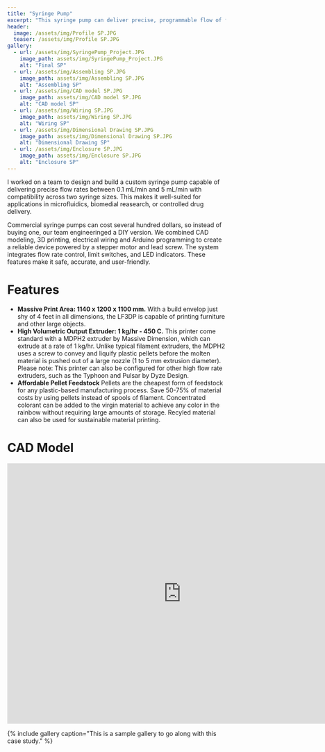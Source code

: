 ```yaml
---
title: "Syringe Pump"
excerpt: "This syringe pump can deliver precise, programmable flow of fluids contained in a syringe, with support for multiple syringe sizes!"
header:
  image: /assets/img/Profile SP.JPG
  teaser: /assets/img/Profile SP.JPG
gallery:
  - url: /assets/img/SyringePump_Project.JPG
    image_path: assets/img/SyringePump_Project.JPG
    alt: "Final SP"
  - url: /assets/img/Assembling SP.JPG
    image_path: assets/img/Assembling SP.JPG
    alt: "Assembling SP"
  - url: /assets/img/CAD model SP.JPG
    image_path: assets/img/CAD model SP.JPG
    alt: "CAD model SP"
  - url: /assets/img/Wiring SP.JPG
    image_path: assets/img/Wiring SP.JPG
    alt: "Wiring SP"
  - url: /assets/img/Dimensional Drawing SP.JPG
    image_path: assets/img/Dimensional Drawing SP.JPG
    alt: "Dimensional Drawing SP"
  - url: /assets/img/Enclosure SP.JPG
    image_path: assets/img/Enclosure SP.JPG
    alt: "Enclosure SP"
---
```


I worked on a team to design and build a custom syringe pump capable of delivering precise flow rates between 0.1 mL/min and 5 mL/min with compatibility across two syringe sizes. This makes it well-suited for applications in microfluidics, biomedial reasearch, or controlled drug delivery. 

Commercial syringe pumps can cost several hundred dollars, so instead of buying one, our team engineeringed a DIY version. We combined CAD modeling, 3D printing, electrical wiring and Arduino programming to create a reliable device powered by a stepper motor and lead screw. The system integrates flow rate control, limit switches, and LED indicators. These features make it safe, accurate, and user-friendly. 

# Features

* **Massive Print Area: 1140 x 1200 x 1100 mm.** With a build envelop just shy of 4 feet in all dimensions, the LF3DP is capable of printing furniture and other large objects.
* **High Volumetric Output Extruder: 1 kg/hr - 450 C.** This printer come standard with a MDPH2 extruder by Massive Dimension, which can extrude at a rate of 1 kg/hr. Unlike typical filament extruders, the MDPH2 uses a screw to convey and liquify plastic pellets before the molten material is pushed out of a large nozzle (1 to 5 mm extrusion diameter). Please note: This printer can also be configured for other high flow rate extruders, such as the Typhoon and Pulsar by Dyze Design.
* **Affordable Pellet Feedstock** Pellets are the cheapest form of feedstock for any plastic-based manufacturing process. Save 50-75% of material costs by using pellets instead of spools of filament. Concentrated colorant can be added to the virgin material to achieve any color in the rainbow without requiring large amounts of storage. Recyled material can also be used for sustainable material printing.

# CAD Model
<iframe src="https://myhub.autodesk360.com/ue2df0af5/shares/public/SH35dfcQT936092f0e437224cd558fdcdc2f?mode=embed" width="800" height="600" allowfullscreen="true" webkitallowfullscreen="true" mozallowfullscreen="true"  frameborder="0"></iframe>


{% include gallery caption="This is a sample gallery to go along with this case study." %}
